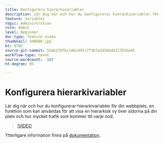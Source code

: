 ```yaml
---
title: Konfigurera hierarkivariabler
description: Lär dig när och hur du konfigurerar hierarkivariabler för din webbplats, en funktion som kan användas för att visa en hierarkisk vy över sidorna på din plats och hur mycket trafik som kommer till varje nod.
feature: Variables
topic: Administration
role: Admin
level: Beginner
doc-type: feature video
thumbnail: 340680.jpg
kt: 9793
source-git-commit: 55ab1f97bcc06c497c7f367a3d56bdd21763be45
workflow-type: tm+mt
source-wordcount: '101'
ht-degree: 0%

---
```



# Konfigurera hierarkivariabler

Lär dig när och hur du konfigurerar hierarkivariabler för din webbplats, en funktion som kan användas för att visa en hierarkisk vy över sidorna på din plats och hur mycket trafik som kommer till varje nod.

>[!VIDEO](https://video.tv.adobe.com/v/340680/?quality=12&learn=on)

Ytterligare information finns på [dokumentation](https://experienceleague.adobe.com/docs/analytics/implementation/vars/page-vars/hier.html).
